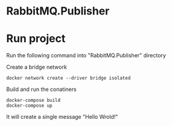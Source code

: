 # RabbitMQ.Publisher

# Run project

Run the following command into "RabbitMQ.Publisher" directory

Create a bridge network 

```shell
docker network create --driver bridge isolated
```
Build and run the conatiners

```shell
docker-compose build
docker-compose up
```

It will create a single message "Hello Wrold!"
